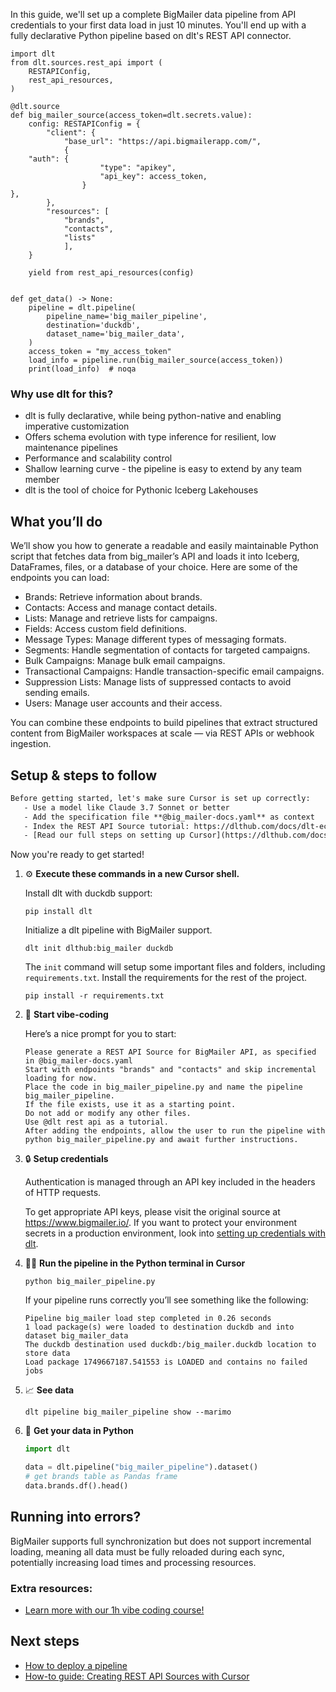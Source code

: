 In this guide, we'll set up a complete BigMailer data pipeline from API credentials to your first data load in just 10 minutes. You'll end up with a fully declarative Python pipeline based on dlt's REST API connector.

```python-outcome
import dlt
from dlt.sources.rest_api import (
    RESTAPIConfig,
    rest_api_resources,
)

@dlt.source
def big_mailer_source(access_token=dlt.secrets.value):
    config: RESTAPIConfig = {
        "client": {
            "base_url": "https://api.bigmailerapp.com/",
            {
    "auth": {
                    "type": "apikey",
                    "api_key": access_token,
                }
},
        },
        "resources": [
            "brands",
            "contacts",
            "lists"
            ],
    }

    yield from rest_api_resources(config)


def get_data() -> None:
    pipeline = dlt.pipeline(
        pipeline_name='big_mailer_pipeline',
        destination='duckdb',
        dataset_name='big_mailer_data', 
    )
    access_token = "my_access_token"
    load_info = pipeline.run(big_mailer_source(access_token))
    print(load_info)  # noqa
```

### Why use dlt for this?

- dlt is fully declarative, while being python-native and enabling imperative customization
- Offers schema evolution with type inference for resilient, low maintenance pipelines
- Performance and scalability control
- Shallow learning curve - the pipeline is easy to extend by any team member
- dlt is the tool of choice for Pythonic Iceberg Lakehouses

## What you’ll do

We’ll show you how to generate a readable and easily maintainable Python script that fetches data from big_mailer’s API and loads it into Iceberg, DataFrames, files, or a database of your choice. Here are some of the endpoints you can load:

- Brands: Retrieve information about brands.
- Contacts: Access and manage contact details.
- Lists: Manage and retrieve lists for campaigns.
- Fields: Access custom field definitions.
- Message Types: Manage different types of messaging formats.
- Segments: Handle segmentation of contacts for targeted campaigns.
- Bulk Campaigns: Manage bulk email campaigns.
- Transactional Campaigns: Handle transaction-specific email campaigns.
- Suppression Lists: Manage lists of suppressed contacts to avoid sending emails.
- Users: Manage user accounts and their access.

You can combine these endpoints to build pipelines that extract structured content from BigMailer workspaces at scale — via REST APIs or webhook ingestion.

## Setup & steps to follow

```default
Before getting started, let's make sure Cursor is set up correctly:
   - Use a model like Claude 3.7 Sonnet or better
   - Add the specification file **@big_mailer-docs.yaml** as context
   - Index the REST API Source tutorial: https://dlthub.com/docs/dlt-ecosystem/verified-sources/rest_api/ and add it to context as **@dlt rest api**
   - [Read our full steps on setting up Cursor](https://dlthub.com/docs/dlt-ecosystem/llm-tooling/cursor-restapi#23-configuring-cursor-with-documentation)
```

Now you're ready to get started! 

1. ⚙️ **Execute these commands in a new Cursor shell.**
    
    Install dlt with duckdb support:
    ```shell
    pip install dlt
    ```

    Initialize a dlt pipeline with BigMailer support.
    ```shell
    dlt init dlthub:big_mailer duckdb
    ```

    The `init` command will setup some important files and folders, including `requirements.txt`. Install the requirements for the rest of the project.
    ```shell
    pip install -r requirements.txt
    ```
    
2. 🤠 **Start vibe-coding**
    
    Here’s a nice prompt for you to start: 
    
    ```prompt
    Please generate a REST API Source for BigMailer API, as specified in @big_mailer-docs.yaml 
    Start with endpoints "brands" and "contacts" and skip incremental loading for now. 
    Place the code in big_mailer_pipeline.py and name the pipeline big_mailer_pipeline. 
    If the file exists, use it as a starting point. 
    Do not add or modify any other files. 
    Use @dlt rest api as a tutorial. 
    After adding the endpoints, allow the user to run the pipeline with python big_mailer_pipeline.py and await further instructions.
    ```

    
3. 🔒 **Setup credentials** 
    
    Authentication is managed through an API key included in the headers of HTTP requests.
    
    To get appropriate API keys, please visit the original source at https://www.bigmailer.io/.
    If you want to protect your environment secrets in a production environment, look into [setting up credentials with dlt](https://dlthub.com/docs/walkthroughs/add_credentials).
    
4. 🏃‍♀️ **Run the pipeline in the Python terminal in Cursor**
    
    ```shell
    python big_mailer_pipeline.py
    ```
    
    If your pipeline runs correctly you’ll see something like the following:
    
    ```shell
    Pipeline big_mailer load step completed in 0.26 seconds
    1 load package(s) were loaded to destination duckdb and into dataset big_mailer_data
    The duckdb destination used duckdb:/big_mailer.duckdb location to store data
    Load package 1749667187.541553 is LOADED and contains no failed jobs
    ```
    
5. 📈 **See data**
    
    ```shell
    dlt pipeline big_mailer_pipeline show --marimo
    ```
    
6. 🐍 **Get your data in Python**
    
    ```python
    import dlt

   data = dlt.pipeline("big_mailer_pipeline").dataset()
   # get brands table as Pandas frame
   data.brands.df().head()
    ```

## Running into errors?

BigMailer supports full synchronization but does not support incremental loading, meaning all data must be fully reloaded during each sync, potentially increasing load times and processing resources.

### Extra resources:

- [Learn more with our 1h vibe coding course!](https://www.youtube.com/watch?v=GGid70rnJuM)

## Next steps

- [How to deploy a pipeline](https://dlthub.com/docs/walkthroughs/deploy-a-pipeline)
- [How-to guide: Creating REST API Sources with Cursor](https://dlthub.com/docs/dlt-ecosystem/llm-tooling/cursor-restapi)